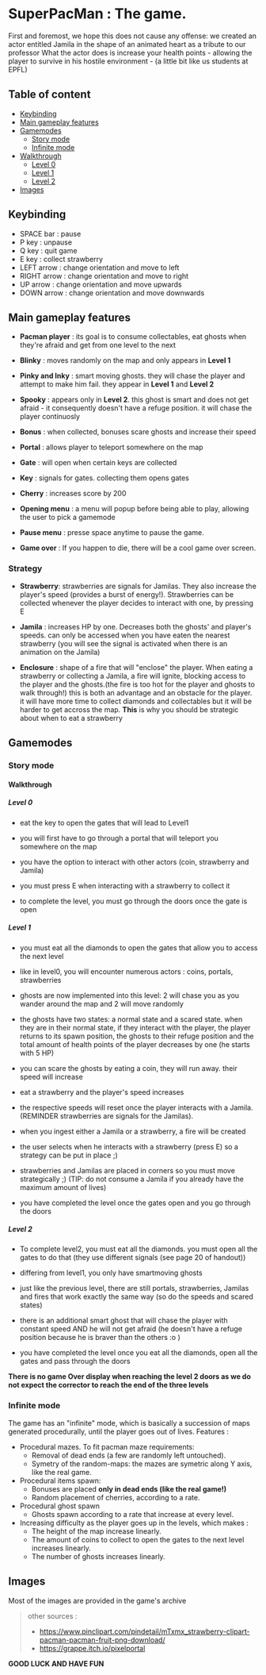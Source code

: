 # SuperPacMan : The game.

First and foremost, we hope this does not cause any offense: we created an actor entitled Jamila in the shape of an animated heart as a tribute to our professor
What the actor does is increase your health points - allowing the player to survive in his hostile environment - (a little bit like us students at EPFL)


## Table of content
- [Keybinding](#keybinding)
- [Main gameplay features](#main-gameplay-features)
- [Gamemodes](#gamemodes)
  * [Story mode](#story-mode)
  * [Infinite mode](#infinite-mode)
- [Walkthrough](#walkthrough)
  * [Level 0](#level-0)
  * [Level 1](#level-1)
  * [Level 2](#level-2)
- [Images](#images)

## Keybinding

- SPACE bar : pause
- P key : unpause
- Q key : quit game
- E key : collect strawberry
- LEFT arrow : change orientation and move to left
- RIGHT arrow : change orientation and move to right
- UP arrow : change orientation and move upwards
- DOWN arrow : change orientation and move downwards

## Main gameplay features

- **Pacman player** : its goal is to consume collectables, eat ghosts when they're afraid and get from one level to the next

- **Blinky** : moves randomly on the map and only appears in __Level 1__

- **Pinky and Inky** : smart moving ghosts. they will chase the player and attempt to make him fail. they appear in __Level 1__ and __Level 2__

- **Spooky** : appears only in __Level 2__. this ghost is smart and does not get afraid - it consequently doesn't have a refuge position. it will chase the player continuosly

- **Bonus** : when collected, bonuses scare ghosts and increase their speed

- **Portal** : allows player to teleport somewhere on the map

- **Gate** : will open when certain keys are collected

- **Key** : signals for gates. collecting them opens gates

- **Cherry** : increases score by 200

- **Opening menu** : a menu will popup before being able to play, allowing the user to pick a gamemode

- **Pause menu** : presse space anytime to pause the game. 

- **Game over** : If you happen to die, there will be a cool game over screen.

### Strategy

- **Strawberry**: strawberries are signals for Jamilas. They also increase the player's speed (provides a burst of energy!). Strawberries can be collected whenever the player decides to interact with one, by pressing E

- **Jamila** : increases HP by one. Decreases both the ghosts' and player's speeds. can only be accessed when you have eaten the nearest strawberry (you will see the signal is activated when there is an animation on the Jamila)

- **Enclosure** : shape of a fire that will "enclose" the player. When eating a strawberry or collecting a Jamila, a fire will ignite, blocking access to the player and the ghosts.(the fire is too hot for the player and ghosts to walk through!) this is both an advantage and an obstacle for the player. it will have more time to collect diamonds and collectables but it will be harder to get accross the map. __This__ is why you should be strategic about when to eat a strawberry

## Gamemodes

### Story mode

#### Walkthrough

##### Level 0
  
  * eat the key to open the gates that will lead to Level1
 
  * you will first have to go through a portal that will teleport you somewhere on the map
  
  * you have the option to interact with other actors (coin, strawberry and Jamila)
 
  * you must press E when interacting with a strawberry to collect it
 
  * to complete the level, you must go through the doors once the gate is open


##### Level 1
 
* you must eat all the diamonds to open the gates that allow you to access the next level
 
* like in level0, you will encounter numerous actors : coins, portals, strawberries
 
* ghosts are now implemented into this level: 2 will chase you as you wander around the map and 2 will move randomly
 
* the ghosts have two states: a normal state and a scared state. when they are in their normal state, if they interact with the player, the player returns to its spawn position, the ghosts to their refuge position and the total amount of health points of the player decreases by one (he starts with 5 HP)

* you can scare the ghosts by eating a coin, they will run away. their speed will increase

* eat a strawberry and the player's speed increases

* the respective speeds will reset once the player interacts with a Jamila.(REMINDER strawberries are signals for the Jamilas). 
 
* when you ingest either a Jamila or a strawberry, a fire will be created

* the user selects when he interacts with a strawberry (press E) so a strategy can be put in place ;)
 
* strawberries and Jamilas are placed in corners so you must move strategically ;) (TIP: do not consume a Jamila if you already have the maximum amount of lives)
 
* you have completed the level once the gates open and you go through the doors
 
 
##### Level 2
* To complete level2, you must eat all the diamonds. you must open all the gates to do that (they use different signals (see page 20 of handout))

* differing from level1, you only have smartmoving ghosts

* just like the previous level, there are still portals, strawberries, Jamilas and fires that work exactly the same way (so do the speeds and scared states)

* there is an additional smart ghost that will chase the player with constant speed AND he will not get afraid (he doesn't have a refuge position because he is braver than the others :o )

* you have completed the level once you eat all the diamonds, open all the gates and pass through the doors

**There is no game Over display when reaching the level 2 doors as we do not expect the corrector to reach the end of the three levels**
 
### Infinite mode

The game has an "infinite" mode, which is basically a succession of maps generated procedurally, until the player goes out of lives. 
Features : 
- Procedural mazes. To fit pacman maze requirements: 
  - Removal of dead ends (a few are randomly left untouched).
  - Symetry of the random-maps: the mazes are symetric along Y axis, like the real game. 
- Procedural items spawn:
  - Bonuses are placed **only in dead ends (like the real game!)**
  - Random placement of cherries, according to a rate. 
- Procedural ghost spawn
  - Ghosts spawn according to a rate that increase at every level. 
- Increasing difficulty as the player goes up in the levels, which makes : 
  - The height of the map increase linearly. 
  - The amount of coins to collect to open the gates to the next level increases linearly.
  - The number of ghosts increases linearly.  

## Images

Most of the images are provided in the game's archive
> other sources : 
>* https://www.pinclipart.com/pindetail/mTxmx_strawberry-clipart-pacman-pacman-fruit-png-download/
>* https://grappe.itch.io/pixelportal

__GOOD LUCK AND HAVE FUN__
